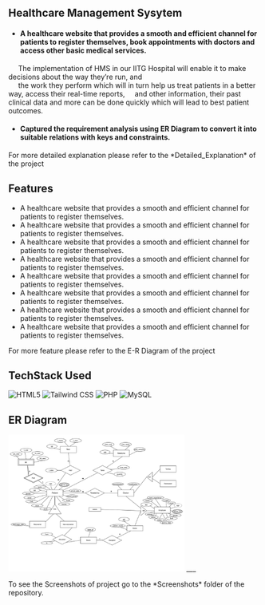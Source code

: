 ## Healthcare Management Sysytem

- <h4>A healthcare website that provides a smooth and efficient channel for patients to register themselves,        book appointments with doctors and access other basic medical services.</h4>
<p>&nbsp&nbsp&nbsp&nbsp The implementation of HMS in our IITG Hospital will enable it to make decisions
about the way they’re run, and<br> &nbsp&nbsp&nbsp&nbsp the work they perform which will in turn help us treat
patients in a better way, access their real-time reports,&nbsp&nbsp&nbsp&nbsp and other information, their
past clinical data and more can be done quickly which will lead to best patient
outcomes.</p>

- <h4>Captured the requirement analysis using ER Diagram to convert it into suitable relations with keys and constraints.</h4>
<p>For more detailed explanation please refer to the *Detailed_Explanation* of the project</p>

## Features

- A healthcare website that provides a smooth and efficient channel for patients to register themselves.
- A healthcare website that provides a smooth and efficient channel for patients to register themselves.
- A healthcare website that provides a smooth and efficient channel for patients to register themselves.
- A healthcare website that provides a smooth and efficient channel for patients to register themselves.
- A healthcare website that provides a smooth and efficient channel for patients to register themselves.
- A healthcare website that provides a smooth and efficient channel for patients to register themselves.
- A healthcare website that provides a smooth and efficient channel for patients to register themselves.
- A healthcare website that provides a smooth and efficient channel for patients to register themselves.
<p>For more feature please refer to the E-R Diagram of the project</p>


## TechStack Used

<img alt="HTML5" src="https://img.shields.io/badge/html5%20-%23E34F26.svg?&style=for-the-badge&logo=html5&logoColor=white"/> 
<img alt="Tailwind CSS" src="https://img.shields.io/badge/tailwindcss%20-%2338B2AC.svg?style=for-the-badge&logo=tailwind-css&logoColor=white"/>
<img alt="PHP" src="https://img.shields.io/badge/php-%23777BB4.svg?style=for-the-badge&logo=php&logoColor=white"/>
<img alt="MySQL" src="https://img.shields.io/badge/mysql-%2300f.svg?style=for-the-badge&logo=mysql&logoColor=white"/>

## ER Diagram
<img src="ER_diagram.png" width="70%"/>
___
<p>To see the Screenshots of project go to the *Screenshots* folder of the repository.</p>
